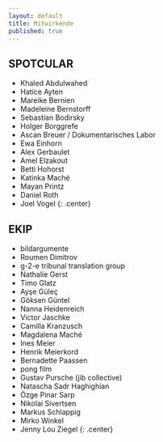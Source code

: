 ```yaml
---
layout: default
title: Mitwirkende
published: true
---
```


## SPOTCULAR   
  
  
- Khaled Abdulwahed  
- Hatice Ayten  
- Mareike Bernien  
- Madeleine Bernstorff   
- Sebastian Bodirsky  
- Holger Borggrefe  
- Ascan Breuer / Dokumentarisches Labor  
- Ewa Einhorn  
- Alex Gerbaulet  
- Amel Elzakout  
- Betti Hohorst  
- Katinka Maché  
- Mayan Printz  
- Daniel Roth  
- Joel Vogel
{: .center}   

## EKIP   
  
  
- bildargumente  
- Roumen Dimitrov  
- g-2-e tribunal translation group  
- Nathalie Gerst  
- Timo Glatz  
- Ayşe Güleç  
- Göksen Güntel 
- Nanna Heidenreich  
- Victor Jaschke  
- Camilla Kranzusch   
- Magdalena Maché  
- Ines Meier  
- Henrik Meierkord  
- Bernadette Paassen   
- pong film   
- Gustav Pursche (jib collective)  
- Natascha Sadr Haghighian  
- Özge Pinar Sarp  
- Nikolai Sivertsen  
- Markus Schlappig  
- Mirko Winkel  
- Jenny Lou Ziegel
{: .center}
